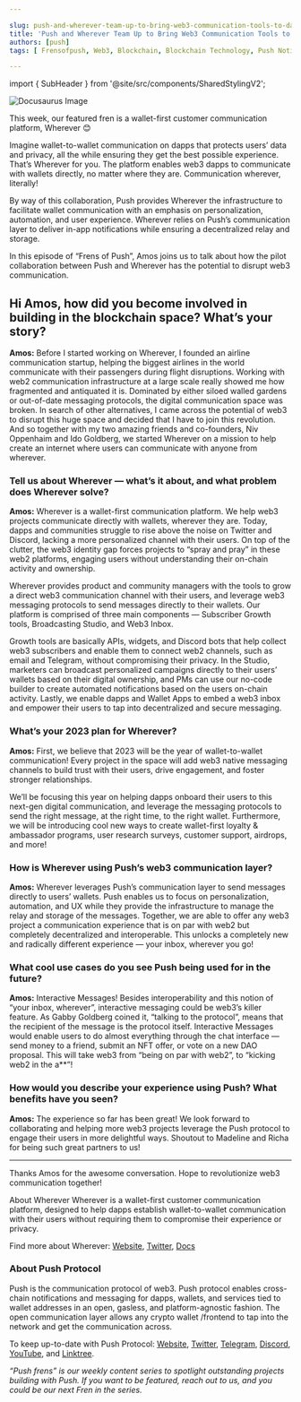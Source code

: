 ```yaml
---

slug: push-and-wherever-team-up-to-bring-web3-communication-tools-to-dapps
title: 'Push and Wherever Team Up to Bring Web3 Communication Tools to Dapps🛠️'
authors: [push]
tags: [ Frensofpush, Web3, Blockchain, Blockchain Technology, Push Notification]

---
```

import { SubHeader } from '@site/src/components/SharedStylingV2';

![Docusaurus Image](./cover-image.webp)

<!--truncate-->

This week, our featured fren is a wallet-first customer communication platform, Wherever 😊

Imagine wallet-to-wallet communication on dapps that protects users’ data and privacy, all the while ensuring they get the best possible experience. That’s Wherever for you. The platform enables web3 dapps to communicate with wallets directly, no matter where they are. Communication wherever, literally!

By way of this collaboration, Push provides Wherever the infrastructure to facilitate wallet communication with an emphasis on personalization, automation, and user experience. Wherever relies on Push’s communication layer to deliver in-app notifications while ensuring a decentralized relay and storage.

In this episode of “Frens of Push”, Amos joins us to talk about how the pilot collaboration between Push and Wherever has the potential to disrupt web3 communication.

## Hi Amos, how did you become involved in building in the blockchain space? What’s your story?
<b>Amos:</b> Before I started working on Wherever, I founded an airline communication startup, helping the biggest airlines in the world communicate with their passengers during flight disruptions. Working with web2 communication infrastructure at a large scale really showed me how fragmented and antiquated it is. Dominated by either siloed walled gardens or out-of-date messaging protocols, the digital communication space was broken. In search of other alternatives, I came across the potential of web3 to disrupt this huge space and decided that I have to join this revolution. And so together with my two amazing friends and co-founders, Niv Oppenhaim and Ido Goldberg, we started Wherever on a mission to help create an internet where users can communicate with anyone from wherever.

### Tell us about Wherever — what’s it about, and what problem does Wherever solve?
<b>Amos:</b> Wherever is a wallet-first communication platform. We help web3 projects communicate directly with wallets, wherever they are. Today, dapps and communities struggle to rise above the noise on Twitter and Discord, lacking a more personalized channel with their users. On top of the clutter, the web3 identity gap forces projects to “spray and pray” in these web2 platforms, engaging users without understanding their on-chain activity and ownership.

Wherever provides product and community managers with the tools to grow a direct web3 communication channel with their users, and leverage web3 messaging protocols to send messages directly to their wallets. Our platform is comprised of three main components — Subscriber Growth tools, Broadcasting Studio, and Web3 Inbox.

Growth tools are basically APIs, widgets, and Discord bots that help collect web3 subscribers and enable them to connect web2 channels, such as email and Telegram, without compromising their privacy. In the Studio, marketers can broadcast personalized campaigns directly to their users’ wallets based on their digital ownership, and PMs can use our no-code builder to create automated notifications based on the users on-chain activity. Lastly, we enable dapps and Wallet Apps to embed a web3 inbox and empower their users to tap into decentralized and secure messaging.

### What’s your 2023 plan for Wherever?
<b>Amos:</b> First, we believe that 2023 will be the year of wallet-to-wallet communication! Every project in the space will add web3 native messaging channels to build trust with their users, drive engagement, and foster stronger relationships.

We’ll be focusing this year on helping dapps onboard their users to this next-gen digital communication, and leverage the messaging protocols to send the right message, at the right time, to the right wallet. Furthermore, we will be introducing cool new ways to create wallet-first loyalty & ambassador programs, user research surveys, customer support, airdrops, and more!

### How is Wherever using Push’s web3 communication layer?
<b>Amos:</b> Wherever leverages Push’s communication layer to send messages directly to users’ wallets. Push enables us to focus on personalization, automation, and UX while they provide the infrastructure to manage the relay and storage of the messages. Together, we are able to offer any web3 project a communication experience that is on par with web2 but completely decentralized and interoperable. This unlocks a completely new and radically different experience — your inbox, wherever you go!

### What cool use cases do you see Push being used for in the future?
<b>Amos:</b> Interactive Messages! Besides interoperability and this notion of “your inbox, wherever”, interactive messaging could be web3’s killer feature. As Gabby Goldberg coined it, “talking to the protocol”, means that the recipient of the message is the protocol itself. Interactive Messages would enable users to do almost everything through the chat interface — send money to a friend, submit an NFT offer, or vote on a new DAO proposal. This will take web3 from “being on par with web2”, to “kicking web2 in the a**”!

### How would you describe your experience using Push? What benefits have you seen?
<b>Amos:</b> The experience so far has been great! We look forward to collaborating and helping more web3 projects leverage the Push protocol to engage their users in more delightful ways. Shoutout to Madeline and Richa for being such great partners to us!

___

Thanks Amos for the awesome conversation. Hope to revolutionize web3 communication together!

About Wherever
Wherever is a wallet-first customer communication platform, designed to help dapps establish wallet-to-wallet communication with their users without requiring them to compromise their experience or privacy.

Find more about Wherever: [Website](https://wherever.to/), [Twitter](https://twitter.com/wherever_im), [Docs](https://docs.wherever.to/main/)

### About Push Protocol

Push is the communication protocol of web3. Push protocol enables cross-chain notifications and messaging for dapps, wallets, and services tied to wallet addresses in an open, gasless, and platform-agnostic fashion. The open communication layer allows any crypto wallet /frontend to tap into the network and get the communication across.

To keep up-to-date with Push Protocol: [Website](https://push.org/), [Twitter](https://twitter.com/pushprotocol), [Telegram](https://t.me/epnsproject), [Discord](https://discord.gg/pushprotocol), [YouTube](https://www.youtube.com/c/EthereumPushNotificationService), and [Linktree](https://linktr.ee/pushprotocol).

<i>
“Push frens” is our weekly content series to spotlight outstanding projects building with Push. If you want to be featured, reach out to us, and you could be our next Fren in the series.
</i>